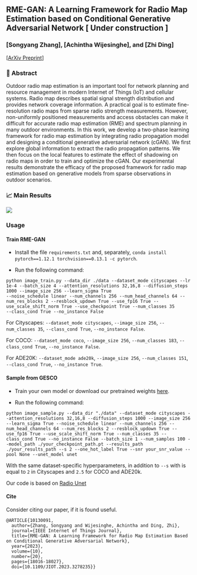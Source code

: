 ## RME-GAN: A Learning Framework for Radio Map Estimation based on Conditional Generative Adversarial Network [ Under construction ]
### [Songyang Zhang], [Achintha Wijesinghe], and [Zhi Ding]

[[ArXiv Preprint]([https://arxiv.org/abs/2306.04321v1](https://arxiv.org/abs/2212.12817))]



### :page_with_curl: Abstract
Outdoor radio map estimation is an important tool for network planning and resource management in modern Internet of Things (IoT) and cellular systems. Radio map describes spatial signal strength distribution and provides network coverage information. A practical goal is to estimate fine-resolution radio maps from sparse radio strength measurements. However, non-uniformly positioned measurements and access obstacles can make it difficult for accurate radio map estimation (RME) and spectrum planning in many outdoor environments. In this work, we develop a two-phase learning framework for radio map estimation by integrating radio propagation model and designing a conditional generative adversarial network (cGAN). We first explore global information to extract the radio propagation patterns. We then focus on the local features to estimate the effect of shadowing on radio maps in order to train and optimize the cGAN. Our experimental results demonstrate the efficacy of the proposed framework for radio map estimation based on generative models from sparse observations in outdoor scenarios.



### :chart_with_upwards_trend: Main Results

<img src="fig1-Pagina-1.drawio.png"/>

###  Usage

#### Train RME-GAN

* Install the file `requirements.txt` and, separately, `conda install pytorch==1.12.1 torchvision==0.13.1 -c pytorch`.

* Run the following command:

```
python image_train.py --data_dir ./data --dataset_mode cityscapes --lr 1e-4 --batch_size 4 --attention_resolutions 32,16,8 --diffusion_steps 1000 --image_size 256 --learn_sigma True
--noise_schedule linear --num_channels 256 --num_head_channels 64 --num_res_blocks 2 --resblock_updown True --use_fp16 True --use_scale_shift_norm True --use_checkpoint True --num_classes 35
--class_cond True --no_instance False 
```

For Cityscapes: `--dataset_mode cityscapes`, `--image_size 256`, `--num_classes 35`, `--class_cond True`, `--no_instance False`.

For COCO: `--dataset_mode coco`, `--image_size 256`, `--num_classes 183`, `--class_cond True`, `--no_instance False`.

For ADE20K: `--dataset_mode ade20k`, `--image_size 256`, `--num_classes 151`, `--class_cond True`, `--no_instance True`.

#### Sample from GESCO

* Train your own model or download our pretrained weights [here](https://drive.google.com/drive/folders/1MwDLhTM3MbhEm7z42zaJ0aITgPFxg-VT?usp=sharing).

* Run the following command:

```
python image_sample.py --data_dir "./data" --dataset_mode cityscapes --attention_resolutions 32,16,8 --diffusion_steps 1000 --image_size 256 --learn_sigma True --noise_schedule linear --num_channels 256 --num_head_channels 64 --num_res_blocks 2 --resblock_updown True --use_fp16 True --use_scale_shift_norm True --num_classes 35 --class_cond True --no_instance False --batch_size 1 --num_samples 100 --model_path ./your_checkpoint_path.pt --results_path ./your_results_path --s 2 --one_hot_label True --snr your_snr_value --pool None --unet_model unet 
```

With the same dataset-specific hyperparameters, in addition to `--s` with is equal to `2` in Cityscapes and `2.5` for COCO and ADE20k.

Our code is based on [Radio Unet]([https://github.com/openai/guided-diffusion](https://github.com/RonLevie/RadioUNet))

#### Cite
Consider citing our paper, if it is found useful.

```
@ARTICLE{10130091,
  author={Zhang, Songyang and Wijesinghe, Achintha and Ding, Zhi},
  journal={IEEE Internet of Things Journal}, 
  title={RME-GAN: A Learning Framework for Radio Map Estimation Based on Conditional Generative Adversarial Network}, 
  year={2023},
  volume={10},
  number={20},
  pages={18016-18027},
  doi={10.1109/JIOT.2023.3278235}}
```

